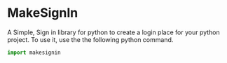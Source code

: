 # MakeSignIn

A Simple, Sign in library for python to create a login place for your python project. To use it, use the the following python command.
```python
import makesignin
```
